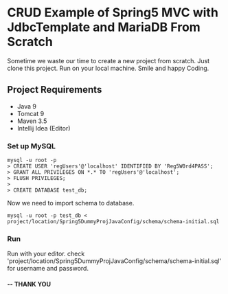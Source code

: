 # CRUD Example of Spring5 MVC with JdbcTemplate and MariaDB From Scratch
Sometime we waste our time to create a new project from scratch. Just clone this project. Run on your local machine.
Smile and happy Coding.

## Project Requirements
- Java 9
- Tomcat 9
- Maven 3.5
- Intellij Idea (Editor)

### Set up MySQL
```
mysql -u root -p 
> CREATE USER 'regUsers'@'localhost' IDENTIFIED BY 'Reg5W0rd4PASS';
> GRANT ALL PRIVILEGES ON *.* TO 'regUsers'@'localhost';
> FLUSH PRIVILEGES;
>
> CREATE DATABASE test_db;
```

Now we need to import schema to database.

```
mysql -u root -p test_db < project/location/Spring5DummyProjJavaConfig/schema/schema-initial.sql
```
### Run
Run with your editor.
check 'project/location/Spring5DummyProjJavaConfig/schema/schema-initial.sql' for username and password.

#### -- THANK YOU
